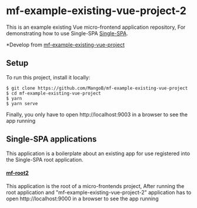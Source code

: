 # mf-example-existing-vue-project-2
This is an example existing Vue micro-frontend application repository,
For demonstrating how to use Single-SPA [Single-SPA](https://medium.com/@a.sinlapakorn/%E0%B8%AA%E0%B8%A3%E0%B9%89%E0%B8%B2%E0%B8%87-micro-frontend-%E0%B8%94%E0%B9%89%E0%B8%A7%E0%B8%A2-single-spa-part-2-intermediate-level-72b7622e0540).

*Develop from [mf-example-existing-vue-project](https://github.com/MangoB/mf-example-existing-vue-project)

## Setup
To run this project, install it locally:

```
$ git clone https://github.com/MangoB/mf-example-existing-vue-project
$ cd mf-example-existing-vue-project
$ yarn
$ yarn serve
```

Finally, you only have to open http://localhost:9003 in a browser to see the app running

## Single-SPA applications
This application is a boilerplate about an existing app for use registered into the Single-SPA root application.

#### [mf-root2](https://github.com/MangoB/mf-root2)
This application is the root of a micro-frontends project,
After running the root application and "mf-example-existing-vue-project-2" application has to open http://localhost:9000 in a browser to see the app running
